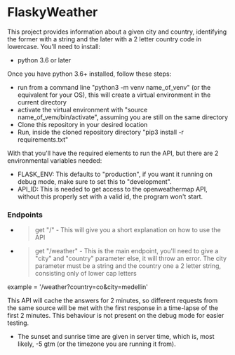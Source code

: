 # FlaskyWeather
This project provides information about a given city and country, identifying the former with a string and the later with a 2 letter country code in lowercase.
You'll need to install:
  - python 3.6 or later

Once you have python 3.6+ installed, follow these steps:
  - run from a command line "python3 -m venv name_of_venv" (or the equivalent for your OS), this will create a virtual environment in the current directory
  - activate the virtual environment with "source name_of_venv/bin/activate", assuming you are still on the same directory
  - Clone this repository in your desired location
  - Run, inside the cloned repository directory "pip3 install -r requirements.txt"

With that you'll have the required elements to run the API, but there are 2 environmental variables needed:
  - FLASK_ENV: This defaults to "production", if you want it running on debug mode, make sure to set this to "development".
  - API_ID: This is needed to get access to the openweathermap API, without this properly set with a valid id, the program won't start.

### Endpoints

- > get "/" - This will give you a short explanation on how to use the API
- > get "/weather" - This is the main endpoint, you'll need to give a "city" and "country" parameter else, it will throw an error.
The city parameter must be a string and the country one a 2 letter string, consisting only of lower cap letters

example = '/weather?country=co&city=medellin'

This API will cache the answers for 2 minutes, so different requests from the same source will be met with the first response in a time-lapse of the first 2 minutes.
This behaviour is not present on the debug mode for easier testing.

* The sunset and sunrise time are given in server time, which is, most likely, -5 gtm (or the timezone you are running it from).
